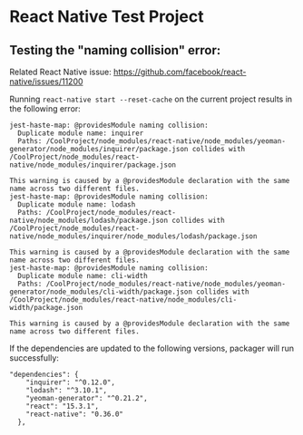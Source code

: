 # React Native Test Project

## Testing the "naming collision" error:

Related React Native issue: https://github.com/facebook/react-native/issues/11200

Running `react-native start --reset-cache` on the current project results in the following error:
```
jest-haste-map: @providesModule naming collision:
  Duplicate module name: inquirer
  Paths: /CoolProject/node_modules/react-native/node_modules/yeoman-generator/node_modules/inquirer/package.json collides with /CoolProject/node_modules/react-native/node_modules/inquirer/package.json

This warning is caused by a @providesModule declaration with the same name across two different files.
jest-haste-map: @providesModule naming collision:
  Duplicate module name: lodash
  Paths: /CoolProject/node_modules/react-native/node_modules/lodash/package.json collides with /CoolProject/node_modules/react-native/node_modules/inquirer/node_modules/lodash/package.json

This warning is caused by a @providesModule declaration with the same name across two different files.
jest-haste-map: @providesModule naming collision:
  Duplicate module name: cli-width
  Paths: /CoolProject/node_modules/react-native/node_modules/yeoman-generator/node_modules/cli-width/package.json collides with /CoolProject/node_modules/react-native/node_modules/cli-width/package.json

This warning is caused by a @providesModule declaration with the same name across two different files.
```

If the dependencies are updated to the following versions, packager will run successfully:
```
"dependencies": {
    "inquirer": "^0.12.0",
    "lodash": "^3.10.1",
    "yeoman-generator": "^0.21.2",
    "react": "15.3.1",
    "react-native": "0.36.0"
  },
```
